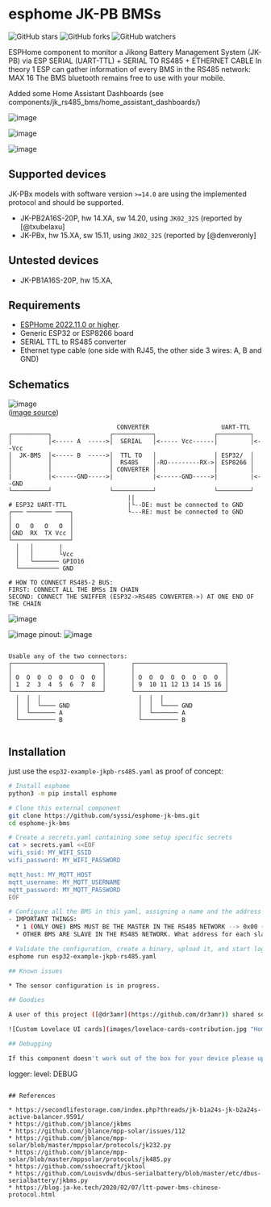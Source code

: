 # esphome JK-PB BMSs

![GitHub stars](https://img.shields.io/github/stars/txubelaxu/esphome-jk-bms)
![GitHub forks](https://img.shields.io/github/forks/txubelaxu/esphome-jk-bms)
![GitHub watchers](https://img.shields.io/github/watchers/txubelaxu/esphome-jk-bms)

ESPHome component to monitor a Jikong Battery Management System (JK-PB) via ESP SERIAL (UART-TTL) + SERIAL TO RS485 + ETHERNET CABLE
In theory 1 ESP can gather information of every BMS in the RS485 network: MAX 16
The BMS bluetooth remains free to use with your mobile.

Added some Home Assistant Dashboards (see components/jk_rs485_bms/home_assistant_dashboards/)

![image](https://github.com/txubelaxu/esphome-jk-bms/assets/156140720/980697a4-7f6b-4e7b-b4dc-7f1b66efc464)

![image](https://github.com/txubelaxu/esphome-jk-bms/assets/156140720/b149a2e8-6a82-483a-bee7-5636ae5881f0)

![image](https://github.com/txubelaxu/esphome-jk-bms/assets/156140720/30ff5fba-97c9-4588-837c-597dcec06387)


## Supported devices

JK-PBx models with software version `>=14.0` are using the implemented protocol and should be supported.

* JK-PB2A16S-20P, hw 14.XA, sw 14.20, using `JK02_32S` (reported by [@txubelaxu]
* JK-PBx, hw 15.XA, sw 15.11, using `JK02_32S` (reported by [@denveronly]

## Untested devices

* JK-PB1A16S-20P, hw 15.XA,

## Requirements

* [ESPHome 2022.11.0 or higher](https://github.com/esphome/esphome/releases).
* Generic ESP32 or ESP8266 board
* SERIAL TTL to RS485 converter
* Ethernet type cable (one side with RJ45, the other side 3 wires: A, B and GND)

## Schematics
![image](https://github.com/txubelaxu/esphome-jk-bms/assets/156140720/bc6fa31c-2421-4f10-9604-e111d3943636)
<BR>
(<a href="https://www.google.com/url?sa=i&url=https%3A%2F%2Fforum.arduino.cc%2Ft%2Fcommunication-softwareserial-using-rs485-module-with-esp32%2F932789&psig=AOvVaw1k5Ukv6hEwIAS9I4HR-IlD&ust=1710240770923000&source=images&cd=vfe&opi=89978449&ved=0CBUQjhxqFwoTCMj-uNWF7IQDFQAAAAAdAAAAABAD">image source</a>)



```
                              CONVERTER                    UART-TTL
┌──────────┐                ┌───────────┐                ┌─────────┐
│          │<----- A  ----->│  SERIAL   │<----- Vcc------│         │<--Vcc
│  JK-BMS  │<----- B  ----->│  TTL TO   │                │ ESP32/  │
│          │                │  RS485    │-RO---------RX->│ ESP8266 │
│          │                │ CONVERTER │                │         │
|          |<------GND----->|           |<------GND----->|         |<--GND
└──────────┘                └───────────┘                └─────────┘      
                                 ||
# ESP32 UART-TTL                 |└--DE: must be connected to GND 
┌─── ─────── ────┐               └---RE: must be connected to GND
│                │
│ O   O   O   O  │
│GND  RX  TX Vcc │
└────────────────┘
  │   │       |   
  │   │       └Vcc
  │   └─────── GPIO16
  └─────────── GND

# HOW TO CONNECT RS485-2 BUS:
FIRST: CONNECT ALL THE BMSs IN CHAIN
SECOND: CONNECT THE SNIFFER (ESP32->RS485 CONVERTER->) AT ONE END OF THE CHAIN
```
![image](https://github.com/txubelaxu/esphome-jk-bms/assets/156140720/ac435a4e-5b1d-4e07-b820-296351084d9c)

![image](https://github.com/txubelaxu/esphome-jk-bms/assets/156140720/9505df34-a807-4953-b0b9-946aa2de66e6)
pinout:
![image](https://github.com/txubelaxu/esphome-jk-bms/assets/156140720/278abcac-c095-4ae2-8ba2-f82f1f152343)

```

Usable any of the two connectors:
┌─────────────────────────┐       ┌─────────────────────────┐
│                         │       │                         │
│ O  O  O  O  O  O  O  O  │       │ O  O  O  O  O  O  O  O  │
│ 1  2  3  4  5  6  7  8  │       │ 9  10 11 12 13 14 15 16 │
└─────────────────────────┘       └─────────────────────────┘
  │  │  │                           │  │  │   
  │  │  └──── GND                   │  │  └──── GND 
  │  └─────── A                     │  └─────── A
  └────────── B                     └────────── B


```

## Installation

just use the `esp32-example-jkpb-rs485.yaml` as proof of concept:

```bash
# Install esphome
python3 -m pip install esphome

# Clone this external component
git clone https://github.com/syssi/esphome-jk-bms.git
cd esphome-jk-bms

# Create a secrets.yaml containing some setup specific secrets
cat > secrets.yaml <<EOF
wifi_ssid: MY_WIFI_SSID
wifi_password: MY_WIFI_PASSWORD

mqtt_host: MY_MQTT_HOST
mqtt_username: MY_MQTT_USERNAME
mqtt_password: MY_MQTT_PASSWORD
EOF

# Configure all the BMS in this yaml, assigning a name and the address of each one
- IMPORTANT THINGS:
  * 1 (ONLY ONE) BMS MUST BE THE MASTER IN THE RS485 NETWORK --> 0x00 (addressed) Use DIP switches to assign this address.
  * OTHER BMS ARE SLAVE IN THE RS485 NETWORK. What address for each slave? Anyone different to 0x00. Each slave one different address, of course. Use DIP switches to assign the selected address.

# Validate the configuration, create a binary, upload it, and start logs
esphome run esp32-example-jkpb-rs485.yaml

## Known issues

* The sensor configuration is in progress.

## Goodies

A user of this project ([@dr3amr](https://github.com/dr3amr)) shared some [Home Assistant Lovelace UI cards for a beautiful dashboard here](https://github.com/syssi/esphome-jk-bms/discussions/230).

![Custom Lovelace UI cards](images/lovelace-cards-contribution.jpg "Home Assistant Lovelace UI cards")

## Debugging

If this component doesn't work out of the box for your device please update your configuration to enable the debug output of the UART component and increase the log level to the see outgoing and incoming serial traffic:

```
logger:
  level: DEBUG

```

## References

* https://secondlifestorage.com/index.php?threads/jk-b1a24s-jk-b2a24s-active-balancer.9591/
* https://github.com/jblance/jkbms
* https://github.com/jblance/mpp-solar/issues/112
* https://github.com/jblance/mpp-solar/blob/master/mppsolar/protocols/jk232.py
* https://github.com/jblance/mpp-solar/blob/master/mppsolar/protocols/jk485.py
* https://github.com/sshoecraft/jktool
* https://github.com/Louisvdw/dbus-serialbattery/blob/master/etc/dbus-serialbattery/jkbms.py
* https://blog.ja-ke.tech/2020/02/07/ltt-power-bms-chinese-protocol.html
